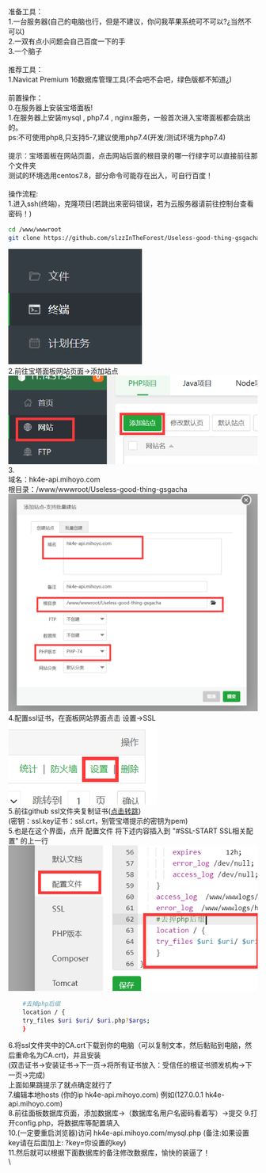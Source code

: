 准备工具：\
1.一台服务器(自己的电脑也行，但是不建议，你问我苹果系统可不可以?¿当然不可以)\
2.一双有点小问题会自己百度一下的手 \
3.一个脑子 \
\
推荐工具：\
1.Navicat Premium 16数据库管理工具(不会吧不会吧，绿色版都不知道¿)\
\
前置操作： \
0.在服务器上安装宝塔面板!\
1.在服务器上安装mysql , php7.4 , nginx服务，一般首次进入宝塔面板都会跳出的。 \
ps:不可使用php8,只支持5-7,建议使用php7.4(开发/测试环境为php7.4) \
\
提示：宝塔面板在网站页面，点击网站后面的根目录的哪一行绿字可以直接前往那个文件夹 \
测试的环境选用centos7.8，部分命令可能存在出入，可自行百度！ \
\
操作流程: \
1.进入ssh(终端)，克隆项目(若跳出来密码错误，若为云服务器请前往控制台查看密码！) 
```bash
cd /www/wwwroot
git clone https://github.com/slzzInTheForest/Useless-good-thing-gsgacha.git
```
![](READMEimg/ssh.png) \
2.前往宝塔面板网站页面→添加站点 \
![](READMEimg/web.png) \
3.\
域名：hk4e-api.mihoyo.com \
根目录：/www/wwwroot/Useless-good-thing-gsgacha \
![](READMEimg/webui.png)\
4.配置ssl证书，在面板网站界面点击 设置→SSL \
![](READMEimg/ssl.png) \
5.前往github ssl文件夹复制证书([点击转跳](https://github.com/slzzInTheForest/Useless-good-thing-gsgacha/tree/main/ssl))\
(密钥：ssl.key证书：ssl.crt，别管宝塔提示的密钥为pem) \
5.也是在这个界面，点开 配置文件 将下述内容插入到 "#SSL-START SSL相关配置" 的上一行
![](READMEimg/php.png)
```bash
    #去掉php后缀
    location / {
    try_files $uri $uri/ $uri.php?$args;
    }
```
6.将ssl文件夹中的CA.crt下载到你的电脑（可以复制文本，然后黏贴到电脑，然后重命名为CA.crt)，并且安装 \
(双击证书→安装证书→下一页→将所有证书放入：受信任的根证书颁发机构→下一页→完成) \
上面如果跳提示了就点确定就行了\
7.编辑本地hosts (你的ip hk4e-api.mihoyo.com) 例如(127.0.0.1 hk4e-api.mihoyo.com)\
8.前往面板数据库页面，添加数据库→（数据库名用户名密码看着写）→提交
9.打开config.php，将数据库等配置填入 \
10.(一定要重启浏览器)访问 hk4e-api.mihoyo.com/mysql.php (备注:如果设置key请在后面加上: ?key=你设置的key)\
11.然后就可以根据下面数据库的备注修改数据库，愉快的装逼了！
\
\